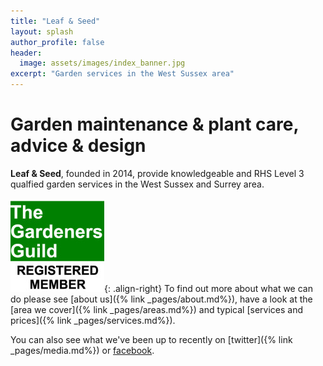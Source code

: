 ```yaml
---
title: "Leaf & Seed"
layout: splash
author_profile: false
header:
  image: assets/images/index_banner.jpg
excerpt: "Garden services in the West Sussex area"
---
```

<!--![Leaf and Seed Logo](/assets/images/index_logo_med.png){: .align-left}-->

# Garden maintenance & plant care, advice & design
**Leaf & Seed**, founded in 2014, provide knowledgeable and RHS Level 3 qualfied garden services in the West Sussex and Surrey area.

[![TGG](/assets/images/TGG.png)](http://thegardenersguild.co.uk){: .align-right}
To find out more about what we can do please see [about us]({% link _pages/about.md%}), have a look at the [area we cover]({% link _pages/areas.md%}) and typical [services and prices]({% link _pages/services.md%}).

<!--or look at our [portfolio]({% link _pages/portfolio.md%}) of work-->

You can also see what we've been up to recently on [twitter]({% link _pages/media.md%}) or [facebook](https://facebook.com/leafandseed/).
